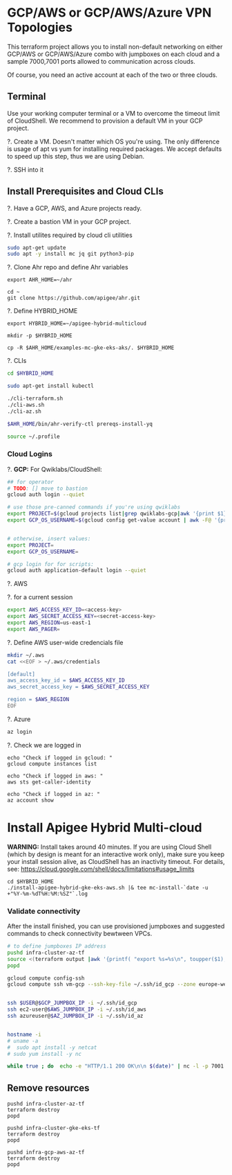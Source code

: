 # GCP/AWS or GCP/AWS/Azure VPN Topologies

This terraform project allows you to install non-default networking on either GCP/AWS or GCP/AWS/Azure combo with jumpboxes on each cloud and a sample 7000,7001 ports allowed to communication across clouds.

Of course, you need an active account at each of the two or three clouds.

## Terminal

 Use your working computer terminal or a VM  to overcome the timeout limit of CloudShell. We recommend to provision a default VM in your GCP project.

?. Create a VM. Doesn't matter which OS you're using. The only difference is usage of apt vs yum for installing required packages. We accept defaults to speed up this step, thus we are using Debian.

?. SSH into it

## Install Prerequisites and Cloud CLIs

?. Have a GCP, AWS, and Azure projects ready.

?. Create a bastion VM in your GCP project.

?. Install utilites required by cloud cli utilities

```sh
sudo apt-get update
sudo apt -y install mc jq git python3-pip
```


?. Clone Ahr repo and define Ahr variables
```
export AHR_HOME=~/ahr

cd ~
git clone https://github.com/apigee/ahr.git
```

?. Define HYBRID_HOME

```
export HYBRID_HOME=~/apigee-hybrid-multicloud

mkdir -p $HYBRID_HOME

cp -R $AHR_HOME/examples-mc-gke-eks-aks/. $HYBRID_HOME
```


?. CLIs

```sh
cd $HYBRID_HOME

sudo apt-get install kubectl

./cli-terraform.sh
./cli-aws.sh
./cli-az.sh

$AHR_HOME/bin/ahr-verify-ctl prereqs-install-yq

source ~/.profile
```

### Cloud Logins

?. __GCP:__ For Qwiklabs/CloudShell:

```sh
## for operator
# TODO: [] move to bastion 
gcloud auth login --quiet

# use those pre-canned commands if you're using qwiklabs
export PROJECT=$(gcloud projects list|grep qwiklabs-gcp|awk '{print $1}')
export GCP_OS_USERNAME=$(gcloud config get-value account | awk -F@ '{print $1}' ) 


# otherwise, insert values:
export PROJECT=
export GCP_OS_USERNAME=

# gcp login for for scripts:
gcloud auth application-default login --quiet
```


?. AWS

?. for a current session

```sh
export AWS_ACCESS_KEY_ID=<access-key>
export AWS_SECRET_ACCESS_KEY=<secret-access-key>
export AWS_REGION=us-east-1
export AWS_PAGER=
```

?. Define AWS user-wide credencials file

```sh
mkdir ~/.aws
cat <<EOF > ~/.aws/credentials

[default]
aws_access_key_id = $AWS_ACCESS_KEY_ID
aws_secret_access_key = $AWS_SECRET_ACCESS_KEY

region = $AWS_REGION
EOF
```

?. Azure

```sh
az login
```
?. Check we are logged in
```
echo "Check if logged in gcloud: "
gcloud compute instances list

echo "Check if logged in aws: "
aws sts get-caller-identity

echo "Check if logged in az: "
az account show
```


# Install Apigee Hybrid Multi-cloud

**WARNING:** Install takes around 40 minutes. If you are using Cloud Shell (which by design is meant for an interactive work only), make sure you keep your install session alive, as CloudShell has  an inactivity timeout. For details, see: https://cloud.google.com/shell/docs/limitations#usage_limits

```
cd $HYBRID_HOME
./install-apigee-hybrid-gke-eks-aws.sh |& tee mc-install-`date -u +"%Y-%m-%dT%H:%M:%SZ"`.log
``` 


### Validate connectivity

After the install finished, you can use provisioned jumpboxes and suggested commands to check connectivity bewtween VPCs.

```sh
# to define jumpboxes IP address
pushd infra-cluster-az-tf
source <(terraform output |awk '{printf( "export %s=%s\n", toupper($1), $3)}')
popd

gcloud compute config-ssh
gcloud compute ssh vm-gcp --ssh-key-file ~/.ssh/id_gcp --zone europe-west1-b


ssh $USER@$GCP_JUMPBOX_IP -i ~/.ssh/id_gcp
ssh ec2-user@$AWS_JUMPBOX_IP -i ~/.ssh/id_aws
ssh azureuser@$AZ_JUMPBOX_IP -i ~/.ssh/id_az


hostname -i
# uname -a
#  sudo apt install -y netcat
# sudo yum install -y nc

while true ; do  echo -e "HTTP/1.1 200 OK\n\n $(date)" | nc -l -p 7001  ; done
```


## Remove resources

```
pushd infra-cluster-az-tf
terraform destroy
popd

pushd infra-cluster-gke-eks-tf
terraform destroy
popd

pushd infra-gcp-aws-az-tf
terraform destroy
popd
```